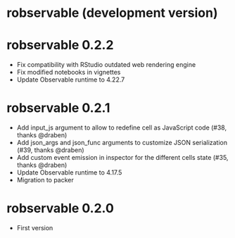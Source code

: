 # robservable (development version)

# robservable 0.2.2

* Fix compatibility with RStudio outdated web rendering engine
* Fix modified notebooks in vignettes
* Update Observable runtime to 4.22.7

# robservable 0.2.1

* Add input_js argument to allow to redefine cell as JavaScript code (#38, thanks @draben)
* Add json_args and json_func arguments to customize JSON serialization (#39, thanks @draben)
* Add custom event emission in inspector for the different cells state (#35, thanks @draben)
* Update Observable runtime to 4.17.5
* Migration to packer

# robservable 0.2.0

* First version

